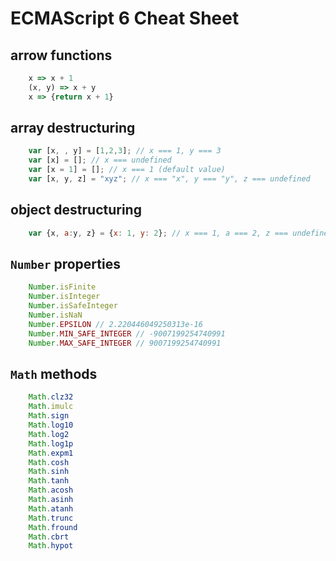 # ECMAScript 6 Cheat Sheet

## arrow functions
```javascript
    x => x + 1
    (x, y) => x + y
    x => {return x + 1}
```

## array destructuring
```javascript
    var [x, , y] = [1,2,3]; // x === 1, y === 3
    var [x] = []; // x === undefined
    var [x = 1] = []; // x === 1 (default value)
    var [x, y, z] = "xyz"; // x === "x", y === "y", z === undefined
```

## object destructuring
```javascript
    var {x, a:y, z} = {x: 1, y: 2}; // x === 1, a === 2, z === undefined
```

## `Number` properties
```javascript
    Number.isFinite
    Number.isInteger
    Number.isSafeInteger
    Number.isNaN
    Number.EPSILON // 2.220446049250313e-16
    Number.MIN_SAFE_INTEGER // -9007199254740991
    Number.MAX_SAFE_INTEGER // 9007199254740991
```

## `Math` methods
```javascript
    Math.clz32
    Math.imulc
    Math.sign
    Math.log10
    Math.log2
    Math.log1p
    Math.expm1
    Math.cosh
    Math.sinh
    Math.tanh
    Math.acosh
    Math.asinh
    Math.atanh
    Math.trunc
    Math.fround
    Math.cbrt
    Math.hypot
```
